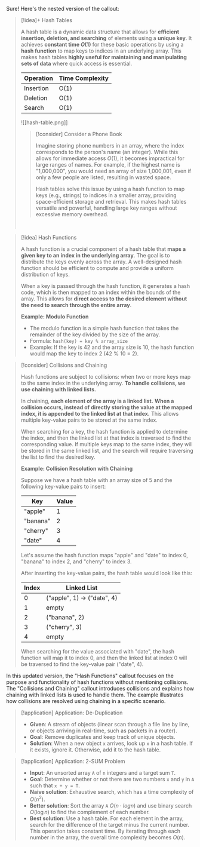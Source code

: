 Sure! Here's the nested version of the callout:

> [!idea]+ Hash Tables
>
> A hash table is a dynamic data structure that allows for **efficient insertion, deletion, and searching** of elements using a **unique key**. It achieves **constant time $O(1)$** for these basic operations by using a **hash function** to map keys to indices in an underlying array. This makes hash tables **highly useful for maintaining and manipulating sets of data** where quick access is essential.
>
> | Operation | Time Complexity |
> |-----------|----------------|
> | Insertion | O(1) |
> | Deletion | O(1) |
> | Search | O(1) |
>
> ![[hash-table.png]]
>
> > [!consider] Consider a Phone Book
> >
> > Imagine storing phone numbers in an array, where the index corresponds to the person's name (an integer). While this allows for immediate access $O(1)$, it becomes impractical for large ranges of names. For example, if the highest name is "1,000,000", you would need an array of size 1,000,001, even if only a few people are listed, resulting in wasted space.
> > 
> > Hash tables solve this issue by using a hash function to map keys (e.g., strings) to indices in a smaller array, providing space-efficient storage and retrieval. This makes hash tables versatile and powerful, handling large key ranges without excessive memory overhead.
> 
> <br>





> [!idea] Hash Functions
>
> A hash function is a crucial component of a hash table that **maps a given key to an index in the underlying array**. The goal is to distribute the keys evenly across the array. A well-designed hash function should be efficient to compute and provide a uniform distribution of keys.
>
> When a key is passed through the hash function, it generates a hash code, which is then mapped to an index within the bounds of the array. This allows for **direct access to the desired element without the need to search through the entire array**.
>
> **Example: Modulo Function**
>
> - The modulo function is a simple hash function that takes the remainder of the key divided by the size of the array.
> - Formula: `hash(key) = key % array_size`
> - Example: If the key is 42 and the array size is 10, the hash function would map the key to index 2 (42 % 10 = 2).

> [!consider] Collisions and Chaining
>
> Hash functions are subject to collisions: when two or more keys map to the same index in the underlying array. **To handle collisions, we use chaining with linked lists.**
>
> In chaining, **each element of the array is a linked list.** **When a collision occurs, instead of directly storing the value at the mapped index, it is appended to the linked list at that index.** This allows multiple key-value pairs to be stored at the same index.
>
> When searching for a key, the hash function is applied to determine the index, and then the linked list at that index is traversed to find the corresponding value. If multiple keys map to the same index, they will be stored in the same linked list, and the search will require traversing the list to find the desired key.
>
> **Example: Collision Resolution with Chaining**
>
> Suppose we have a hash table with an array size of 5 and the following key-value pairs to insert:
>
> | Key | Value |
> |-----|-------|
> | "apple" | 1 |
> | "banana" | 2 |
> | "cherry" | 3 |
> | "date" | 4 |
>
> Let's assume the hash function maps "apple" and "date" to index 0, "banana" to index 2, and "cherry" to index 3.
>
> After inserting the key-value pairs, the hash table would look like this:
>
> | Index | Linked List |
> |-------|-------------|
> | 0     | ("apple", 1) -> ("date", 4) |
> | 1     | empty |
> | 2     | ("banana", 2) |
> | 3     | ("cherry", 3) |
> | 4     | empty |
>
> When searching for the value associated with "date", the hash function will map it to index 0, and then the linked list at index 0 will be traversed to find the key-value pair ("date", 4).

In this updated version, the "Hash Functions" callout focuses on the purpose and functionality of hash functions without mentioning collisions. The "Collisions and Chaining" callout introduces collisions and explains how chaining with linked lists is used to handle them. The example illustrates how collisions are resolved using chaining in a specific scenario.

> [!application] Application: De-Duplication
>
> - **Given**: A stream of objects (linear scan through a file line by line, or objects arriving in real-time, such as packets in a router).
> - **Goal**: Remove duplicates and keep track of unique objects.
> - **Solution**: When a new object `x` arrives, look up `x` in a hash table. If it exists, ignore it. Otherwise, add it to the hash table.

> [!application] Application: 2-SUM Problem
>
> - **Input**: An unsorted array `A` of `n` integers and a target sum `T`.
> - **Goal**: Determine whether or not there are two numbers `x` and `y` in `A` such that `x + y = T`.
> - **Naive solution**: Exhaustive search, which has a time complexity of $O(n^2)$.
> - **Better solution**: Sort the array `A` $O(n \cdot log n)$ and use binary search $O(\log n)$ to find the complement of each number.
> - **Best solution**: Use a hash table. For each element in the array, search for the difference of the target minus the current number. This operation takes constant time. By iterating through each number in the array, the overall time complexity becomes $O(n)$.


